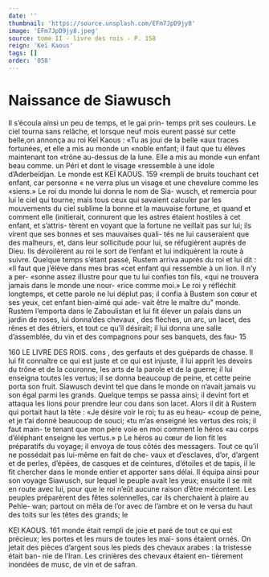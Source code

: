 ```yaml
---
date: ''
thumbnail: 'https://source.unsplash.com/EFm7JpD9jy8'
image: 'EFm7JpD9jy8.jpeg'
source: tome II - livre des rois - P. 158
reign: 'Keï Kaous'
tags: []
order: '058'
---
```


# Naissance de Siawusch

Il s’écoula ainsi un peu de temps, et le gai prin-
temps prit ses couleurs. Le ciel tourna sans relâche, et lorsque neuf mois eurent passé sur cette belle,on annonça au roi Keî Kaous : «Tu as joui de la belle «aux traces fortunées, et elle a mis au monde un «noble enfant; il faut que tu élèves maintenant ton «trône au-dessus de la lune. Elle a mis au monde «un enfant beau comme. un Péri et dont le visage «ressemble à une idole d’Aderbeïdjan. Le monde est
KEÏ KAOUS. 159 «rempli de bruits touchant cet enfant, car personne
« ne verra plus un visage et une chevelure comme les «siens.» Le roi du monde lui donna le nom de Sia- wusch, et remercia pour lui le ciel qui tourne; mais tous ceux qui savaient calculer par les mouvements du ciel sublime la bonne et la mauvaise fortune, et quand et comment elle (initierait, connurent que les astres étaient hostiles à cet enfant, et s’attris-
tèrent en voyant que la fortune ne veillait pas sur lui; ils virent que ses bonnes et ses mauvaises quali- tés ne lui causeraient que des malheurs, et, dans leur sollicitude pour lui, se réfugièrent auprès de
Dieu. Ils dévoilèrent au roi le sort de l’enfant et lui indiquèrent la route à suivre.
Quelque temps s’étant passé, Rustem arriva auprès
du roi et lui dit : «Il faut que j’élève dans mes bras
«cet enfant qui ressemble à un lion. Il n’y a per- «sonne assez illustre pour que tu lui confies ton fils, «qui ne trouvera jamais dans le monde une nour- «rice comme moi.» Le roi y réfléchit longtemps, et
cette parole ne lui déplut pas; il confia à Bustem son cœur et ses yeux, cet enfant bien-aimé qui ade- vait être le maître du" monde. Rustem l’emporta dans
le Zaboulistan et lui fit élever un palais dans un
jardin de roses, lui donna’des chevaux , des flèches, un arc, un lacet, des rênes et des étriers, et tout ce qu’il désirait; il lui donna une salle d’assemblée, du
vin et des compagnons pour ses banquets, des fau- 15

160 LE LIVRE DES ROIS.
cons , des gerfauts et des guépards de chasse. Il lui
fit connaître ce qui est juste et ce qui est injuste, il
lui apprit les devoirs du trône et de la couronne, les
arts de la parole et de la guerre; il lui enseigna
toutes les vertus; il se donna beaucoup de peine,
et cette peine porta son fruit. Siawusch devint tel
que dans le monde on n’avait jamais vu son égal
parmi les grands. Quelque temps se passa ainsi; il
devint fort et attaqua les lions pour prendre leur cou
dans son lacet. Alors il dit à Rustem qui portait
haut la tête : «Je désire voir le roi; tu as eu heau-
«coup de peine, et je t’ai donné beaucoup de souci;
«tu m’as enseigné les vertus des rois; il faut main-
te tenant que mon père voie en moi comment le héros
«au corps d’éléphant enseigne les vertus.»
p Le héros au cœur de lion fit les préparatifs du
voyage; il envoya de tous côtés des messagers. Tout
ce qu’il ne possédait pas lui-même en fait de che- vaux et d’esclaves, d’or, d’argent et de perles, d’épées,
de casques et de ceintures, d’étoiles et de tapis, il le
fit chercher dans le monde entier et apporter sans délai. Il équipa ainsi pour son voyage Siawusch, sur lequel le peuple avait les yeux; ensuite il se mit en route avec lui, pour que le roi n’eût aucune raison
d’être mécontent. Les peuples préparèrent des fêtes
solennelles, car ils cherchaient à plaire au Pehle- wan; partout on mêla de l’or avec de l’ambre et on
le versa du haut des toits sur les têtes des grands; le

KEI KAOUS. 161 monde était rempli de joie et paré de tout ce qui est
précieux; les portes et les murs de toutes les mai- sons étaient ornés. On jetait des pièces d’argent sous
les pieds des chevaux arabes : la tristesse était ban- nie de l’Iran. Les crinières des chevaux étaient en- tièrement inondées de musc, de vin et de safran.
